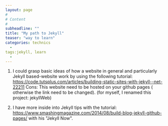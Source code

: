 ```yaml
---
layout: page
#
# Content
#
subheadline: ""
title: "My path to Jekyll"
teaser: "way to learn"
categories: technics
  - 
tags:jekyll, learn
  - 
---
```


1. I could grasp basic ideas of how a website in general and particularly Jekyll based-website work by using the following tutorial:
https://code.tutsplus.com/articles/building-static-sites-with-jekyll--net-22211
Cons: This website need to be hosted on your github pages ( otherwise the link need to be changed).
(for myself, I renamed this project: jekyllWeb)

2. I have more inside into Jekyll tips with the tutorial:
https://www.smashingmagazine.com/2014/08/build-blog-jekyll-github-pages/
with his "Jekyll Now".


 [1]: #
 [2]: #
 [3]: #
 [4]: #
 [5]: #
 [6]: #
 [7]: #
 [8]: #
 [9]: #
 [10]: #